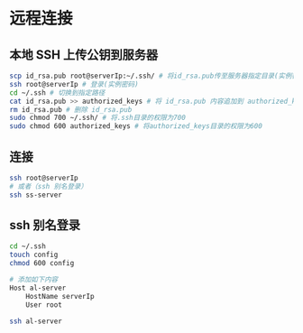 # 远程连接

## 本地 SSH 上传公钥到服务器

```bash
scp id_rsa.pub root@serverIp:~/.ssh/ # 将id_rsa.pub传至服务器指定目录(实例密码)
ssh root@serverIp # 登录(实例密码)
cd ~/.ssh # 切换到指定路径
cat id_rsa.pub >> authorized_keys # 将 id_rsa.pub 内容追加到 authorized_keys 文件中
rm id_rsa.pub # 删除 id_rsa.pub
sudo chmod 700 ~/.ssh/ # 将.ssh目录的权限为700
sudo chmod 600 authorized_keys # 将authorized_keys目录的权限为600
```

## 连接

```bash
ssh root@serverIp
# 或者（ssh 别名登录）
ssh ss-server
```

## ssh 别名登录

```bash
cd ~/.ssh
touch config
chmod 600 config

# 添加如下内容
Host al-server
    HostName serverIp
    User root

ssh al-server
```
